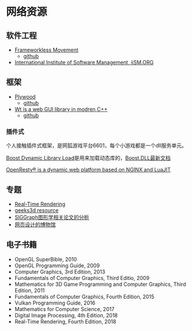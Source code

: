 # 网络资源

## 软件工程

- [Frameworkless Movement](https://www.frameworklessmovement.org/)
    - [github](https://github.com/frameworkless-movement)
- [International Institute of Software Management, iiSM.ORG](https://iism.org/)

## 框架

- [Plywood](https://plywood.arc80.com/)
    - [github](https://github.com/arc80)
- [Wt is a web GUI library in modren C++](https://www.webtoolkit.eu/wt)
    - [github](https://github.com/emweb/wt)

### 插件式

个人接触插件式框架，是网狐游戏平台6601，每个小游戏都是一个dll服务单元。

[Boost Dynamic Library Load](https://github.com/boostorg/dll)是用来加载动态库的，[Boost.DLL最新文档](http://apolukhin.github.io/Boost.DLL/index.html)

[OpenResty® is a dynamic web platform based on NGINX and LuaJIT](https://openresty.org/en/)

## 专题

- [Real-Time Rendering](http://www.realtimerendering.com/)
- [geeks3d resource](https://www.geeks3d.com/programming/)
- [SIGGraph图形学相关论文的分析](https://replicability.graphics/)
- [网页设计的博物馆 ](https://www.webdesignmuseum.org/)

## 电子书籍

- OpenGL SuperBible, 2010
- OpenGL Programming Guide, 2009
- Computer Graphics, 3rd Edition, 2013
- Fundamentals of Computer Graphics, Third Editio, 2009
- Mathematics for 3D Game Programming and Computer Graphics, Third Edition, 2011
- Fundamentals of Computer Graphics, Fourth Edition, 2015
- Vulkan Programming Guide, 2016
- Mathematics for Computer Science, 2017
- Digital Image Processing, 4th Edition, 2018
- Real-Time Rendering, Fourth Edition, 2018

